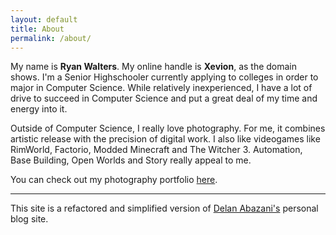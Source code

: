 ```yaml
---
layout: default
title: About
permalink: /about/
---
```


My name is **Ryan Walters**. My online handle is **Xevion**, as the domain shows. I'm a Senior Highschooler currently
applying to colleges in order to major in Computer Science. While relatively inexperienced, I have a lot of drive to succeed
in Computer Science and put a great deal of my time and energy into it.

Outside of Computer Science, I really love photography. For me, it combines artistic release with the precision of digital work.
I also like videogames like RimWorld, Factorio, Modded Minecraft and The Witcher 3. Automation, Base Building, Open
Worlds and Story really appeal to me.

You can check out my photography portfolio [here][photography-portfolio].

---

This site is a refactored and simplified version of [Delan Abazani's][delan-azabani] personal blog site.

[photography-portfolio]: https://www.rcw.photos/
[delan-azabani]: https://www.azabani.com